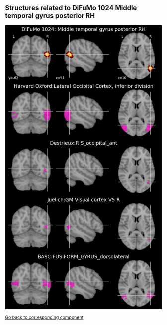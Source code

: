 


## Structures related to DiFuMo 1024 Middle temporal gyrus posterior RH

![1013](1013.jpg "Structures related to DiFuMo 1024 Middle temporal gyrus posterior RH")

[Go back to corresponding component](https://parietal-inria.github.io/DiFuMo/1024/html/1013.html)